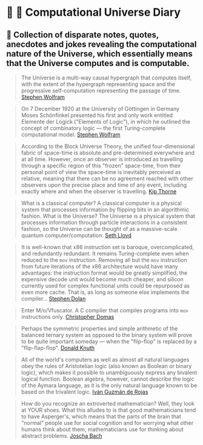 # :space_invader: :milky_way: **Computational Universe Diary**

## :notebook: Collection of disparate notes, quotes, anecdotes and jokes revealing the computational nature of the Universe, which essentially means that the Universe computes and is computable.

> The Universe is a multi-way causal hypergraph that computes itself, with the extent of the hypergraph representing space and the progressive self-computation representing the passage of time. [Stephen Wolfram](https://www.wolframphysics.org/visual-summary/dark/)

> On 7 December 1920 at the University of Göttingen in Germany Moses Schönfinkel presented his first and only work entitled Elemente der Logick ("Elements of Logic"), in which he outlined the concept of combinatory logic — the first Turing-complete computational model. [Stephen Wolfram](https://writings.stephenwolfram.com/2020/12/where-did-combinators-come-from-hunting-the-story-of-moses-schonfinkel/)

> According to the Block Universe Theory, the unified four-dimensional fabric of space-time is absolute and pre-determined everywhere and at all time. However, once an observer is introduced as travelling through a specific region of this "frozen" space-time, from their personal point of view the space-time is inevitably perceived as relative, meaning that there can be no agreement reached with other observers upon the precise place and time of any event, including exactly where and when the observer is travelling. [Kip Thorne](https://youtu.be/mvdlN4H4T54?t=490)

> What is a classical computer? A classical computer is a physical system that processes information by flipping bits in an algorithmic fashion. What is the Universe? The Universe is a physical system that processes information through particle interactions in a consistent fashion, so the Universe can be thought of as a massive-scale quantum computer/computation. [Seth Lloyd](https://youtu.be/a35bKt1nuBo?t=263)

> It is well-known that x86 instruction set is baroque, overcomplicated, and redundantly redundant. It remains Turing-complete even when reduced to the `mov` instruction. Removing all but the `mov` instruction from future iterations of the x86 architecture would have many advantages: the instruction format would be greatly simplified, the expensive decode unit would become much cheaper, and silicon currently used for complex functional units could be repurposed as even more cache. That is, as long as someone else implements the compiler... [Stephen Dolan](https://drwho.virtadpt.net/files/mov.pdf)

> Enter M/o/Vfuscator. A C compiler that compiles programs into `mov` instructions only. [Christopher Domas](https://github.com/Battelle/movfuscator)

> Perhaps the symmetric properties and simple arithmetic of the balanced ternary system as opposed to the binary system will prove to be quite important someday — when the "flip-flop" is replaced by a "flip-flap-flop". [Donald Knuth](https://www.amazon.com/Art-Computer-Programming-Seminumerical-Algorithms/dp/0201896842)

> All of the world's computers as well as almost all natural languages obey the rules of Aristotelian logic (also known as Boolean or binary logic), which makes it possible to unambiguously express any bivalent logical function. Boolean algebra, however, cannot describe the logic of the Aymara language, as it is the only natural language known to be based on the trivalent logic. [Iván Guzmán de Rojas](https://aymara.org/biblio/html/igr/igr.html)

> How do you recognize an extroverted mathematician? Well, they look at YOUR shoes. What this alludes to is that good mathematicians tend to have Asperger's, which means that the parts of the brain that "normal" people use for social cognition and for worrying what other humans think about them, mathematicians use for thinking about abstract problems. [Joscha Bach](https://youtu.be/JcYNhOgQ29I?t=3049)

